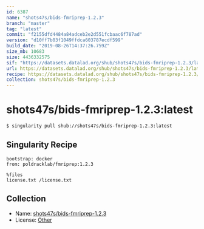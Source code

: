 ```yaml
---
id: 6387
name: "shots47s/bids-fmriprep-1.2.3"
branch: "master"
tag: "latest"
commit: "f2155dfd4484a84adceb2e2d551fcbaac6f787ad"
version: "d10ff7b03f1049ffdca603787ecdf599"
build_date: "2019-08-26T14:37:26.759Z"
size_mb: 10683
size: 4436332575
sif: "https://datasets.datalad.org/shub/shots47s/bids-fmriprep-1.2.3/latest/2019-08-26-f2155dfd-d10ff7b0/d10ff7b03f1049ffdca603787ecdf599.simg"
url: https://datasets.datalad.org/shub/shots47s/bids-fmriprep-1.2.3/latest/2019-08-26-f2155dfd-d10ff7b0/
recipe: https://datasets.datalad.org/shub/shots47s/bids-fmriprep-1.2.3/latest/2019-08-26-f2155dfd-d10ff7b0/Singularity
collection: shots47s/bids-fmriprep-1.2.3
---
```


# shots47s/bids-fmriprep-1.2.3:latest

```bash
$ singularity pull shub://shots47s/bids-fmriprep-1.2.3:latest
```

## Singularity Recipe

```singularity
bootstrap: docker
from: poldracklab/fmriprep:1.2.3 

%files
license.txt /license.txt
```

## Collection

 - Name: [shots47s/bids-fmriprep-1.2.3](https://github.com/shots47s/bids-fmriprep-1.2.3)
 - License: [Other](None)

